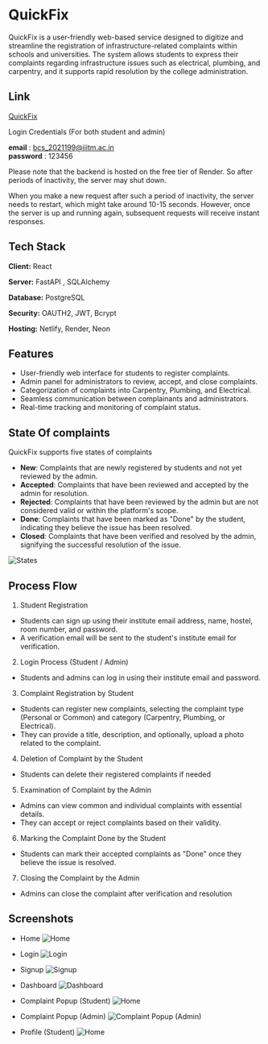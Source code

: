 
# QuickFix

QuickFix is a user-friendly web-based service designed to digitize and streamline the registration of infrastructure-related complaints within schools and universities. The system allows students to express their complaints regarding infrastructure issues such as electrical, plumbing, and carpentry, and it supports rapid resolution by the college administration.


## Link

[QuickFix](https://statuesque-basbousa-96f8e3.netlify.app/)

Login Credentials (For both student and admin)

**email** : bcs_2021199@iiitm.ac.in  
**password** : 123456

Please note that the backend is hosted on the free tier of Render. So after periods of inactivity, the server may shut down.

When you make a new request after such a period of inactivity, the server needs to restart, which might take around 10-15 seconds. However, once the server is up and running again, subsequent requests will receive instant responses.
## Tech Stack

**Client:** React

**Server:** FastAPI , SQLAlchemy

**Database:** PostgreSQL

**Security:** OAUTH2, JWT, Bcrypt 

**Hosting:** Netlify, Render, Neon


## Features

- User-friendly web interface for students to register complaints.
- Admin panel for administrators to review, accept, and close complaints.
- Categorization of complaints into Carpentry, Plumbing, and Electrical.
- Seamless communication between complainants and administrators.
- Real-time tracking and monitoring of complaint status.

## State Of complaints
QuickFix supports five states of complaints

- **New**: Complaints that are newly registered by students and not yet reviewed by the admin.
- **Accepted**: Complaints that have been reviewed and accepted by the admin for resolution.
- **Rejected**: Complaints that have been reviewed by the admin but are not considered valid or within the platform's scope.
- **Done**: Complaints that have been marked as "Done" by the student, indicating they believe the issue has been resolved.
- **Closed**: Complaints that have been verified and resolved by the admin, signifying the successful resolution of the issue.

![States](Screenshots/0.png)
## Process Flow

1. Student Registration
- Students can sign up using their institute email address, name, hostel, room number, and password.
- A verification email will be sent to the student's institute email for verification.

2. Login Process (Student / Admin)
- Students and admins can log in using their institute email and password.

3. Complaint Registration by Student
- Students can register new complaints, selecting the complaint type (Personal or Common) and category (Carpentry, Plumbing, or Electrical).
- They can provide a title, description, and optionally, upload a photo related to the complaint.

4. Deletion of Complaint by the Student
- Students can delete their registered complaints if needed

5. Examination of Complaint by the Admin
- Admins can view common and individual complaints with essential details.
- They can accept or reject complaints based on their validity.

6. Marking the Complaint Done by the Student
- Students can mark their accepted complaints as "Done" once they believe the issue is resolved.

7. Closing the Complaint by the Admin
- Admins can close the complaint after verification and resolution
## Screenshots
- Home
![Home](Screenshots/1.png)

- Login
![Login](Screenshots/2.png)

- Signup
![Signup](Screenshots/3.png)

- Dashboard
![Dashboard](Screenshots/4.png)

- Complaint Popup (Student)
![Home](Screenshots/5.png)

- Complaint Popup (Admin)
![Complaint Popup (Admin)](Screenshots/9.png)

- Profile (Student)
![Home](Screenshots/7.png)


